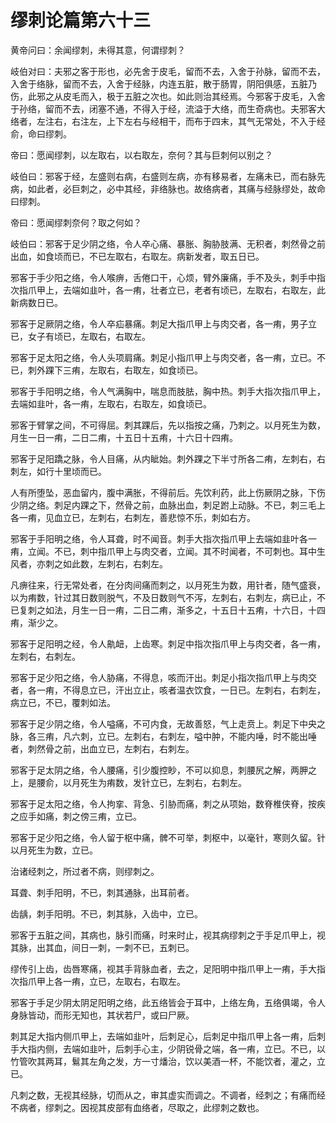 # 缪刺论篇第六十三



黄帝问曰：余闻缪刺，未得其意，何谓缪刺？


岐伯对曰：夫邪之客于形也，必先舍于皮毛，留而不去，入舍于孙脉，留而不去，入舍于络脉，留而不去，入舍于经脉，内连五脏，散于肠胃，阴阳俱感，五脏乃伤，此邪之从皮毛而入，极于五脏之次也。如此则治其经焉。今邪客于皮毛，入舍于孙络，留而不去，闭塞不通，不得入于经，流溢于大络，而生奇病也。夫邪客大络者，左注右，右注左，上下左右与经相干，而布于四末，其气无常处，不入于经俞，命曰缪刺。


帝曰：愿闻缪刺，以左取右，以右取左，奈何？其与巨刺何以别之？


岐伯曰：邪客于经，左盛则右病，右盛则左病，亦有移易者，左痛未已，而右脉先病，如此者，必巨刺之，必中其经，非络脉也。故络病者，其痛与经脉缪处，故命曰缪刺。


帝曰：愿闻缪刺奈何？取之何如？


岐伯曰：邪客于足少阴之络，令人卒心痛、暴胀、胸胁肢满、无积者，刺然骨之前出血，如食顷而已，不已左取右，右取左。病新发者，取五日已。


邪客于手少阳之络，令人喉痹，舌倦口干，心烦，臂外廉痛，手不及头，刺手中指次指爪甲上，去端如韭叶，各一痏，壮者立已，老者有顷已，左取右，右取左，此新病数日已。


邪客于足厥阴之络，令人卒疝暴痛。刺足大指爪甲上与肉交者，各一痏，男子立已，女子有顷已，左取右，右取左。


邪客于足太阳之络，令人头项肩痛。刺足小指爪甲上与肉交者，各一痏，立已。不已，刺外踝下三痏，左取右，右取左，如食顷已。


邪客于手阳明之络，令人气满胸中，喘息而肢胠，胸中热。刺手大指次指爪甲上，去端如韭叶，各一痏，左取右，右取左，如食顷已。


邪客于臂掌之间，不可得屈。刺其踝后，先以指按之痛，乃刺之。以月死生为数，月生一日一痏，二日二痏，十五日十五痏，十六日十四痏。


邪客于足阳蹻之脉，令人目痛，从内眦始。刺外踝之下半寸所各二痏，左刺右，右刺左，如行十里顷而已。


人有所堕坠，恶血留内，腹中满胀，不得前后。先饮利药，此上伤厥阴之脉，下伤少阴之络。刺足内踝之下，然骨之前，血脉出血，刺足跗上动脉。不已，刺三毛上各一痏，见血立已，左刺右，右刺左，善悲惊不乐，刺如右方。


邪客于手阳明之络，令人耳聋，时不闻音。刺手大指次指爪甲上去端如韭叶各一痏，立闻。不已，刺中指爪甲上与肉交者，立闻。其不时闻者，不可刺也。耳中生风者，亦刺之如此数，左刺右，右刺左。


凡痹往来，行无常处者，在分肉间痛而刺之，以月死生为数，用针者，随气盛衰，以为痏数，针过其日数则脱气，不及日数则气不泻，左刺右，右刺左，病已止，不已复刺之如法，月生一日一痏，二日二痏，渐多之，十五日十五痏，十六日，十四痏，渐少之。


邪客于足阳明之经，令人鼽衄，上齿寒。刺足中指次指爪甲上与肉交者，各一痏，左刺右，右刺左。


邪客于足少阳之络，令人胁痛，不得息，咳而汗出。刺足小指次指爪甲上与肉交者，各一痏，不得息立已，汗出立止，咳者温衣饮食，一日已。左刺右，右刺左，病立已，不已，覆刺如法。


邪客于足少阴之络，令人嗌痛，不可内食，无故善怒，气上走贲上。刺足下中央之脉，各三痏，凡六刺，立已。左刺右，右刺左，嗌中肿，不能内唾，时不能出唾者，刺然骨之前，出血立已，左刺右，右刺左。


邪客于足太阴之络，令人腰痛，引少腹控眇，不可以抑息，刺腰尻之解，两胛之上，是腰俞，以月死生为痏数，发针立已，左刺右，右刺左。


邪客于足太阳之络，令人拘挛、背急、引胁而痛，刺之从项始，数脊椎侠脊，按疾之应手如痛，刺之傍三痏，立已。


邪客于足少阳之络，令人留于枢中痛，髀不可举，刺枢中，以毫针，寒则久留。针以月死生为数，立已。


治诸经刺之，所过者不病，则缪刺之。


耳聋、刺手阳明，不已，刺其通脉，出耳前者。


齿龋，刺手阳明。不已，刺其脉，入齿中，立已。


邪客于五脏之间，其病也，脉引而痛，时来时止，视其病缪刺之于手足爪甲上，视其脉，出其血，间日一刺，一刺不已，五刺已。


缪传引上齿，齿唇寒痛，视其手背脉血者，去之，足阳明中指爪甲上一痏，手大指次指爪甲上各一痏，立已，左取右，右取左。


邪客于手足少阴太阴足阳明之络，此五络皆会于耳中，上络左角，五络俱竭，令人身脉皆动，而形无知也，其状若尸，或曰尸厥。


刺其足大指内侧爪甲上，去端如韭叶，后刺足心，后刺足中指爪甲上各一痏，后刺手大指内侧，去端如韭叶，后刺手心主，少阴锐骨之端，各一痏，立已。不已，以竹管吹其两耳，鬄其左角之发，方一寸燔治，饮以美酒一杯，不能饮者，灌之，立已。


凡刺之数，无视其经脉，切而从之，审其虚实而调之。不调者，经刺之；有痛而经不病者，缪刺之。因视其皮部有血络者，尽取之，此缪刺之数也。